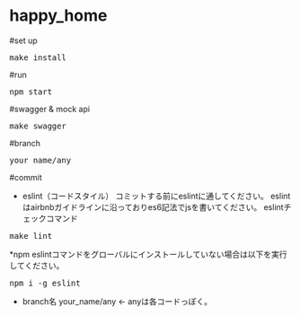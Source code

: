# happy_home

#set up
<pre>
make install
</pre>

#run
<pre>
npm start
</pre>

#swagger & mock api
<pre>
make swagger
</pre>

#branch
<pre>
your_name/any
</pre>

#commit
- eslint（コードスタイル）
    コミットする前にeslintに通してください。
    eslintはairbnbガイドラインに沿っておりes6記法でjsを書いてください。
    eslintチェックコマンド
<pre>
make lint
</pre>
*npm eslintコマンドをグローバルにインストールしていない場合は以下を実行してください。
<pre>
npm i -g eslint
</pre>

- branch名
    your_name/any <- anyは各コードっぽく。


    
    